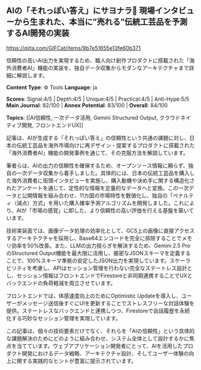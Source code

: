 ## AIの「それっぽい答え」にサヨナラ👋 現場インタビューから生まれた、本当に”売れる”伝統工芸品を予測するAI開発の実装

https://qiita.com/GIFCat/items/9b7e51655e13fe60b371

信頼性の高いAI出力を実現するため、職人向け創作プロダクトに搭載された「海外消費者AI」機能の実装を、独自データ収集からモダンなアーキテクチャまで詳細に解説します。

**Content Type**: ⚙️ Tools
**Language**: ja

**Scores**: Signal:4/5 | Depth:4/5 | Unique:4/5 | Practical:4/5 | Anti-Hype:5/5
**Main Journal**: 82/100 | **Annex Potential**: 83/100 | **Overall**: 84/100

**Topics**: [[AI信頼性, 一次データ活用, Gemini Structured Output, クラウドネイティブ開発, フロントエンドUX]]

記事は、AIが生成する「それっぽい答え」の信頼性という共通の課題に対し、日本の伝統工芸品を海外市場向けに再デザイン・提案するプロダクトに搭載された「海外消費者AI」機能の開発事例を通じて、その克服方法を解説しています。

筆者らは、AIの出力の信頼性を確保するため、オープンソース情報に頼らず、独自の一次データ収集から着手しました。具体的には、日本の伝統工芸品を購入した海外消費者に街頭インタビューを実施し、購入動機や決め手に関する構造化されたアンケートを通じて、定性的な情報を定量的なデータへと変換。この一次データと公開情報を組み合わせ、11カ国の市場特性を数値化し、独自の「ペナルティ（減点）方式」を用いた購入確率予測アルゴリズムを開発しました。これにより、AIが「市場の感覚」に即した、より信頼性の高い評価を行える基盤を築いています。

技術実装面では、画像データ処理の効率化として、GCS上の画像に直接アクセスするアーキテクチャを採用し、Base64エンコードを完全に排除することでメモリ効率を50%改善。また、LLMの出力揺らぎを解決するため、Gemini 2.5 ProのStructured Output機能を最大限に活用し、厳密なJSONスキーマを定義することで、100%スキーマ準拠の安定したJSON出力を実現しています。スケーラビリティを考慮し、APIはセッション管理を行わない完全なステートレス設計とし、セッション情報はフロントエンドでFirestoreと非同期連携することでUXとバックエンドの負荷軽減を両立させています。

フロントエンドでは、体感速度向上のためにOptimistic Updateを導入し、ユーザーがメッセージ送信後すぐにUIを更新することでストレスフリーな対話体験を提供。ステートレスなバックエンドと連携しつつ、Firestoreで会話履歴を永続化する巧妙なセッション管理を実現しています。

この記事は、個々の技術要素だけでなく、それらを「AIの信頼性」という具体的な課題解決のためにどのように組み合わせ、システム全体として設計するかに焦点を当てています。ウェブアプリケーション開発者にとって、AIを活用したプロダクト開発におけるデータ戦略、アーキテクチャ設計、そしてユーザー体験の向上に関する実践的なヒントが豊富に提示されています。